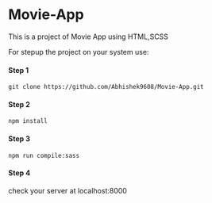 # Movie-App

This is a project of Movie App using HTML,SCSS

For stepup the project on your system use:

<h4>Step 1</h4>

`git clone https://github.com/Abhishek9608/Movie-App.git`

<h4>Step 2</h4>

`npm install`

<h4>Step 3</h4>

`npm run compile:sass`

<h4>Step 4</h4>

check your server at localhost:8000
